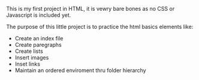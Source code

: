 This is my first project in HTML, it is vewry bare bones
as no CSS or Javascript is included yet.

The purpose of this little project is to practice the 
html basics elements like:
- Create an index file
- Create paregraphs
- Create lists
- Insert images
- Inset links
- Maintain an ordered enviroment thru folder hierarchy

